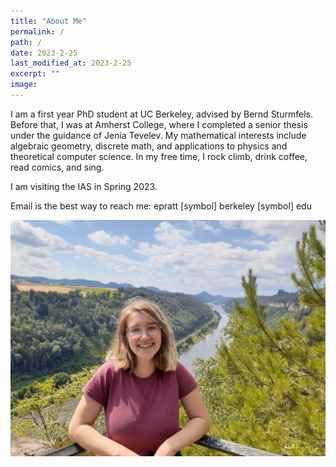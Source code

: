 ```yaml
---
title: "About Me"
permalink: /
path: /
date: 2023-2-25
last_modified_at: 2023-2-25
excerpt: ""
image: 
---
```


I am a first year PhD student at UC Berkeley, advised by Bernd Sturmfels. Before that, I was at Amherst College, where I completed a senior thesis under the guidance of Jenia Tevelev. My mathematical interests include algebraic geometry, discrete math, and applications to physics and theoretical computer science. In my free time, I rock climb, drink coffee, read comics, and sing. 

I am visiting the IAS in Spring 2023.

Email is the best way to reach me: epratt [symbol] berkeley [symbol] edu

![alt text](/assets/images/hike.jpg "Title")

